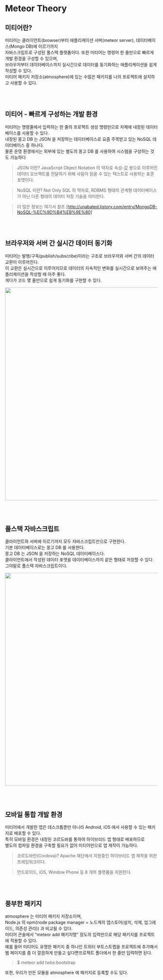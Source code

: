 # Meteor Theory

## 미티어란?

미티어는 클라이언트(browser)부터 애플리케이션 서버(meteor server), 데이터베이스(Mongo DB)에 이르기까지<br/>
자바스크립트로 구성된 풀스택 플랫폼이다. 또한 미티어는 명령어 한 줄만으로 빠르게 개발 환경을 구성할 수 있으며,<br/>
브라우저부터 데이터베이스까지 실시간으로 데이터를 동기화하는 애플리케이션을 쉽게 작성할 수 있다.<br/>
미티어 패키지 저장소(atmosphere)에 있는 수많은 패키지를 나의 프로젝트에 설치하고 사용할 수 있다.<br/>

<br/><br/>

## 미티어 - 빠르게 구성하는 개발 환경

미티어는 명령줄에서 입력하는 한 줄의 프로젝트 생성 명령만으로 자체에 내장된 데이터베이스를 사용할 수 있다.<br/>
내장된 몽고 DB 는 JSON 을 저장하는 데이터베이스로 요즘 주목받고 있는 NoSQL 데이터베이스 중 하나다.<br/>
물론 운영 환경에서는 외부에 있는 별도의 몽고 DB 를 사용하여 시스템을 구성하는 것도 가능하다<br/>

> JSON 이란? JavaScript Object Notation 의 약자로 속성-값 쌍으로 이루어진 데이터 오브젝트를 전달하기 위해 사람이 읽을 수 있는 텍스트로 사용하는 표준 포맷이다.

> NoSQL 이란? Not Only SQL 의 약자로, RDBMS 형태의 관계형 데이터베이스가 아닌 다른 형태의 데이터 저장 기술을 의미한다.

> 더 많은 정보는 여기서 참조 [http://unabated.tistory.com/entry/MongoDB-NoSQL-%EC%9D%B4%EB%9E%80]

<br/><br/>

## 브라우저와 서버 간 실시간 데이터 동기화

미티어는 발행/구독(publish/subscribe)이라는 구조로 브라우저와 서버 간의 데이터 교환이 이루어진다.<br/>
이 교환은 실시간으로 이루어지므로 데이터의 지속적인 변화를 실시간으로 보여주는 애플리케이션을 작성할 때 아주 좋다.<br/>
게다가 코드 몇 줄만으로 쉽게 동기화를 구현할 수 있다.<br/>

<img src="./../image/meteor/1_2.jpg" width="700">

<br/><br/>

## 풀스택 자바스크립트

클라이언트와 서버에 이르기까지 모두 자바스크립트만으로 구현한다.<br/>
기본 데이터베이스로는 몽고 DB 를 사용한다.<br/>
몽고 DB 는 JSON 을 저장하는 NoSQL 데이터베이스다.<br/>
클라이언트에서 작성된 데이터 포맷을 데이터베이스까지 같은 형태로 저장할 수 있다.<br/>
그야말로 풀스택 자바스크립트이다.<br/>

<img src="./../image/meteor/1_3.jpg" width="700">

<br/><br/>

## 모바일 통합 개발 환경

미티어에서 개발한 앱은 데스크톱뿐만 아니라 Android, iOS 에서 사용할 수 있는 패키지로 배포할 수 있다.<br/>
특히 모바일 환경은 내장된 코르도바를 통하여 하이브리드 앱 형태로 배포하므로<br/>
별도의 컴파일 환경을 구축할 필요가 없어 미티어만으로 앱 제작이 가능하다.<br/>

> 코르도바란(Cordova)? Apache 재단에서 지원중인 하이브리드 앱 제작을 위한 프레임워크이다.

> 안드로이드, iOS, Window Phone 등 8 개의 플랫폼을 지원한다.

<br/><br/>

## 풍부한 패키지

atmosphere 는 미티어 패키지 저장소이며,<br/>
Node.js 의 npm(node package manager = 노드계의 앱스토어(설치, 삭제, 업그레이드, 의존성 관리)) 과 비교될 수 있다.<br/>
미티어 콘솔에서 "meteor add 패키지명" 정도의 입력만으로 해당 패키지를 프로젝트에 적용할 수 있다.<br/>
예를 들어 미티어도 유명한 패키지 중 하나인 트위터 부트스트랩을 프로젝트에 추가해서<br/>
웹 페이지를 좀 더 깔끔하게 만들고 싶다면프로젝트 폴더에서 한 줄만 입력하면 된다.<br/>

> $ meteor add twbs:bootstrap

또한, 우리가 만든 모듈을 atmosphere 에 패키지로 등록할 수도 있다.<br/>
